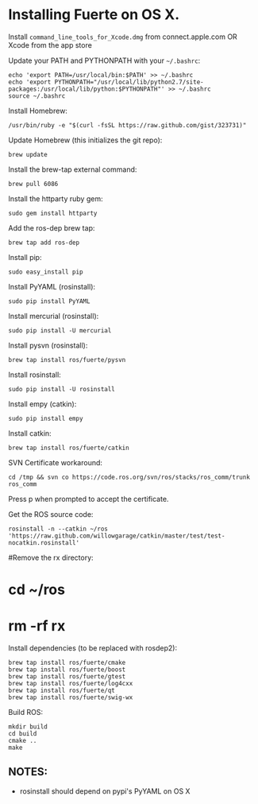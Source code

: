 # Installing Fuerte on OS X.

Install `command_line_tools_for_Xcode.dmg` from connect.apple.com OR Xcode from the app store

Update your PATH and PYTHONPATH with your `~/.bashrc`:

    echo 'export PATH=/usr/local/bin:$PATH' >> ~/.bashrc
    echo 'export PYTHONPATH="/usr/local/lib/python2.7/site-packages:/usr/local/lib/python:$PYTHONPATH"' >> ~/.bashrc
    source ~/.bashrc

Install Homebrew:

    /usr/bin/ruby -e "$(curl -fsSL https://raw.github.com/gist/323731)"

Update Homebrew (this initializes the git repo):

    brew update

Install the brew-tap external command:

    brew pull 6086

Install the httparty ruby gem:

    sudo gem install httparty

Add the ros-dep brew tap:

    brew tap add ros-dep

Install pip:

    sudo easy_install pip

Install PyYAML (rosinstall):

    sudo pip install PyYAML

Install mercurial (rosinstall):

    sudo pip install -U mercurial

Install pysvn (rosinstall):

    brew tap install ros/fuerte/pysvn

Install rosinstall:

    sudo pip install -U rosinstall

Install empy (catkin):

    sudo pip install empy

Install catkin:

    brew tap install ros/fuerte/catkin

SVN Certificate workaround:

    cd /tmp && svn co https://code.ros.org/svn/ros/stacks/ros_comm/trunk ros_comm

Press p when prompted to accept the certificate.

Get the ROS source code:

    rosinstall -n --catkin ~/ros 'https://raw.github.com/willowgarage/catkin/master/test/test-nocatkin.rosinstall'

#Remove the rx directory:
#
#    cd ~/ros
#    rm -rf rx

Install dependencies (to be replaced with rosdep2):

    brew tap install ros/fuerte/cmake
    brew tap install ros/fuerte/boost
    brew tap install ros/fuerte/gtest
    brew tap install ros/fuerte/log4cxx
    brew tap install ros/fuerte/qt
    brew tap install ros/fuerte/swig-wx

Build ROS:

    mkdir build
    cd build
    cmake ..
    make

## NOTES:

* rosinstall should depend on pypi's PyYAML on OS X
